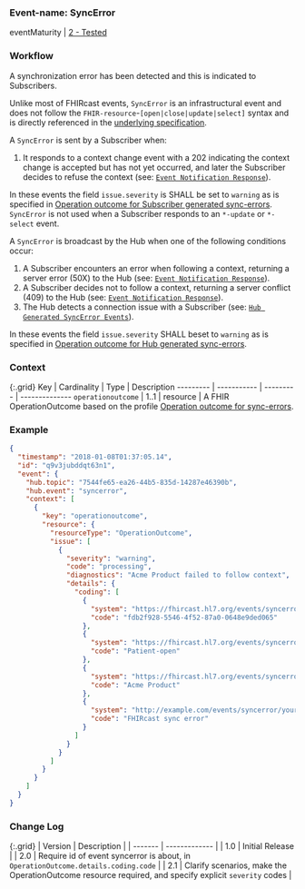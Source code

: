 ### Event-name: SyncError

eventMaturity | [2 - Tested](3-1-2-eventmaturitymodel.html)

### Workflow

A synchronization error has been detected and this is indicated to Subscribers. 

Unlike most of FHIRcast events, `SyncError` is an infrastructural event and does not follow the `FHIR-resource`-`[open|close|update|select]` syntax and is directly referenced in the [underlying specification](2_Specification.html).

A `SyncError` is sent by a Subscriber when:
1. It responds to a context change event with a 202 indicating the context change is accepted but has not yet occurred, and later the Subscriber decides to refuse the context (see: [`Event Notification Response`](2-5-ReceiveEventNotification.html#event-notification-response)). 

In these events the field `issue.severity` is SHALL be set to `warning` as is specified in [Operation outcome for Subscriber generated sync-errors](StructureDefinition-fhircast-subscriber-operation-outcome-syncerrror.html). `SyncError` is not used when a Subscriber responds to an `*-update` or `*-select` event.


A `SyncError` is broadcast by the Hub when one of the following conditions occur:
1. A Subscriber encounters an error when following a context, returning a server error (50X) to the Hub (see: [`Event Notification Response`](2-5-ReceiveEventNotification.html#event-notification-response)).
2. A Subscriber decides not to follow a context, returning a server conflict (409) to the Hub (see: [`Event Notification Response`](2-5-ReceiveEventNotification.html#event-notification-response)).
3. The Hub detects a connection issue with a Subscriber (see: [`Hub Generated SyncError Events`](2-5-ReceiveEventNotification.html#hub-generated-syncerror-events)).

In these events the field `issue.severity` SHALL beset to `warning` as is specified in [Operation outcome for Hub generated sync-errors](StructureDefinition-fhircast-hub-operation-outcome-syncerrror.html).

### Context

{:.grid}
Key       | Cardinality | Type      | Description
--------- | ----------- | --------- | --------------
`operationoutcome` | 1..1 | resource  | A FHIR OperationOutcome based on the profile [Operation outcome for sync-errors](StructureDefinition-fhircast-operation-outcome-syncerror.html).


### Example

```json
{
  "timestamp": "2018-01-08T01:37:05.14",
  "id": "q9v3jubddqt63n1",
  "event": {
    "hub.topic": "7544fe65-ea26-44b5-835d-14287e46390b",
    "hub.event": "syncerror",
    "context": [
      {
        "key": "operationoutcome",
        "resource": {
          "resourceType": "OperationOutcome",
          "issue": [
            {
              "severity": "warning",
              "code": "processing",
              "diagnostics": "Acme Product failed to follow context",
              "details": {
                "coding": [
                  {
                    "system": "https://fhircast.hl7.org/events/syncerror/eventid",
                    "code": "fdb2f928-5546-4f52-87a0-0648e9ded065"
                  },
                  {
                    "system": "https://fhircast.hl7.org/events/syncerror/eventname",
                    "code": "Patient-open"
                  },
                  {
                    "system": "https://fhircast.hl7.org/events/syncerror/subscriber",
                    "code": "Acme Product"
                  },
                  {
                    "system": "http://example.com/events/syncerror/your-error-code-system",
                    "code": "FHIRcast sync error"
                  }
                ]
              }
            }
          ]
        }
      }
    ]
  }
}
```

### Change Log

{:.grid}
| Version | Description |
| ------- | ------------- |
| 1.0     | Initial Release |
| 2.0     | Require id of event syncerror is about, in `OperationOutcome.details.coding.code` |
| 2.1     | Clarify scenarios, make the OperationOutcome resource required, and specify explicit `severity` codes |
